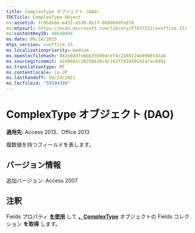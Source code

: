 ```yaml
---
title: ComplexType オブジェクト (DAO)
TOCTitle: ComplexType Object
ms:assetid: fc9bdebe-e432-e530-6b1f-8680b9dfe870
ms:mtpsurl: https://msdn.microsoft.com/library/Ff837211(v=office.15)
ms:contentKeyID: 48548894
ms.date: 09/18/2015
mtps_version: v=office.15
ms.localizationpriority: medium
ms.openlocfilehash: 082e8ddfe8bb35b404cef4c2169224e8960143ab
ms.sourcegitcommit: a1d9041c20256616c9c183f7d1049142a7ac6991
ms.translationtype: MT
ms.contentlocale: ja-JP
ms.lasthandoff: 09/24/2021
ms.locfileid: "59594399"
---
```

# <a name="complextype-object-dao"></a>ComplexType オブジェクト (DAO)

**適用先**: Access 2013、Office 2013

複数値を持つフィールドを表します。

## <a name="version-information"></a>バージョン情報

追加バージョン: Access 2007

## <a name="remarks"></a>注釈

Fields プロパティ **[を使用](complextype-fields-property-dao.md)** して **[、ComplexType](fields-collection-dao.md)** オブジェクトの Fields コレクション **を取得** します。

